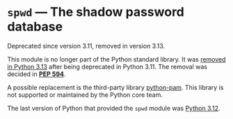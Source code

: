 `spwd` — The shadow password database
=====================================

Deprecated since version 3.11, removed in version 3.13.

This module is no longer part of the Python standard library.
It was [removed in Python 3.13](../whatsnew/3.13.html#whatsnew313-pep594) after
being deprecated in Python 3.11. The removal was decided in [**PEP 594**](https://peps.python.org/pep-0594/).

A possible replacement is the third-party library [python-pam](https://pypi.org/project/python-pam/).
This library is not supported or maintained by the Python core team.

The last version of Python that provided the `spwd` module was
[Python 3.12](https://docs.python.org/3.12/library/spwd.html).